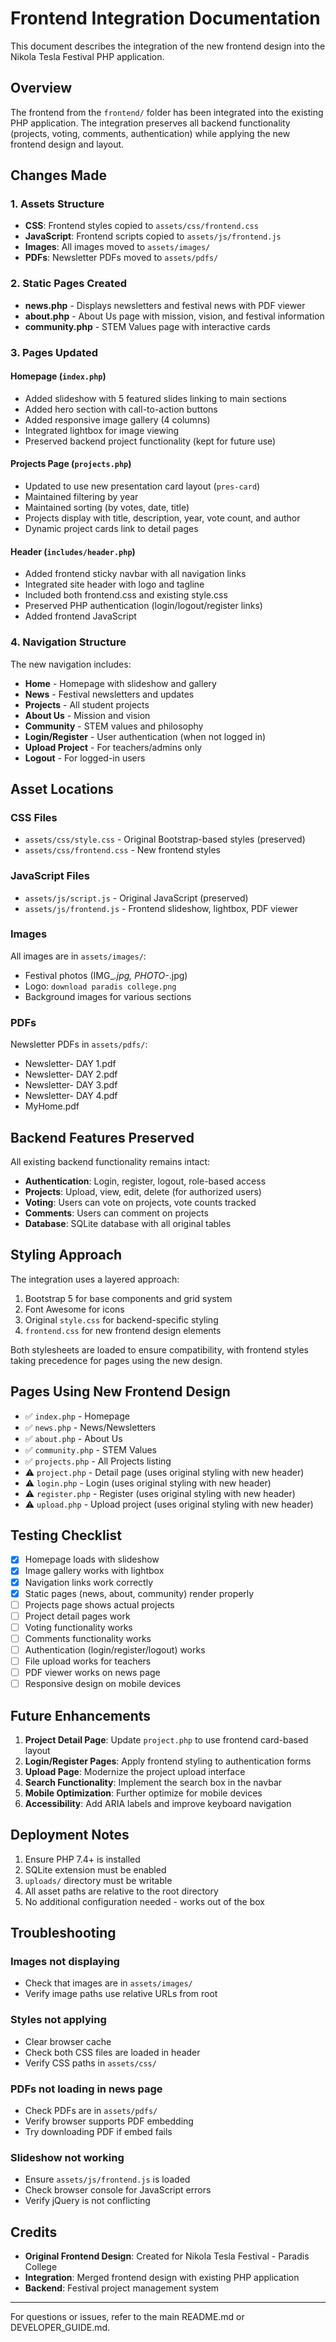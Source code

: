 # Frontend Integration Documentation

This document describes the integration of the new frontend design into the Nikola Tesla Festival PHP application.

## Overview

The frontend from the `frontend/` folder has been integrated into the existing PHP application. The integration preserves all backend functionality (projects, voting, comments, authentication) while applying the new frontend design and layout.

## Changes Made

### 1. Assets Structure
- **CSS**: Frontend styles copied to `assets/css/frontend.css`
- **JavaScript**: Frontend scripts copied to `assets/js/frontend.js`
- **Images**: All images moved to `assets/images/`
- **PDFs**: Newsletter PDFs moved to `assets/pdfs/`

### 2. Static Pages Created
- **news.php** - Displays newsletters and festival news with PDF viewer
- **about.php** - About Us page with mission, vision, and festival information
- **community.php** - STEM Values page with interactive cards

### 3. Pages Updated

#### Homepage (`index.php`)
- Added slideshow with 5 featured slides linking to main sections
- Added hero section with call-to-action buttons
- Added responsive image gallery (4 columns)
- Integrated lightbox for image viewing
- Preserved backend project functionality (kept for future use)

#### Projects Page (`projects.php`)
- Updated to use new presentation card layout (`pres-card`)
- Maintained filtering by year
- Maintained sorting (by votes, date, title)
- Projects display with title, description, year, vote count, and author
- Dynamic project cards link to detail pages

#### Header (`includes/header.php`)
- Added frontend sticky navbar with all navigation links
- Integrated site header with logo and tagline
- Included both frontend.css and existing style.css
- Preserved PHP authentication (login/logout/register links)
- Added frontend JavaScript

### 4. Navigation Structure
The new navigation includes:
- **Home** - Homepage with slideshow and gallery
- **News** - Festival newsletters and updates
- **Projects** - All student projects
- **About Us** - Mission and vision
- **Community** - STEM values and philosophy
- **Login/Register** - User authentication (when not logged in)
- **Upload Project** - For teachers/admins only
- **Logout** - For logged-in users

## Asset Locations

### CSS Files
- `assets/css/style.css` - Original Bootstrap-based styles (preserved)
- `assets/css/frontend.css` - New frontend styles

### JavaScript Files
- `assets/js/script.js` - Original JavaScript (preserved)
- `assets/js/frontend.js` - Frontend slideshow, lightbox, PDF viewer

### Images
All images are in `assets/images/`:
- Festival photos (IMG_*.jpg, PHOTO-*.jpg)
- Logo: `download paradis college.png`
- Background images for various sections

### PDFs
Newsletter PDFs in `assets/pdfs/`:
- Newsletter- DAY 1.pdf
- Newsletter- DAY 2.pdf
- Newsletter- DAY 3.pdf
- Newsletter- DAY 4.pdf
- MyHome.pdf

## Backend Features Preserved

All existing backend functionality remains intact:
- **Authentication**: Login, register, logout, role-based access
- **Projects**: Upload, view, edit, delete (for authorized users)
- **Voting**: Users can vote on projects, vote counts tracked
- **Comments**: Users can comment on projects
- **Database**: SQLite database with all original tables

## Styling Approach

The integration uses a layered approach:
1. Bootstrap 5 for base components and grid system
2. Font Awesome for icons
3. Original `style.css` for backend-specific styling
4. `frontend.css` for new frontend design elements

Both stylesheets are loaded to ensure compatibility, with frontend styles taking precedence for pages using the new design.

## Pages Using New Frontend Design

- ✅ `index.php` - Homepage
- ✅ `news.php` - News/Newsletters
- ✅ `about.php` - About Us
- ✅ `community.php` - STEM Values
- ✅ `projects.php` - All Projects listing
- ⚠️ `project.php` - Detail page (uses original styling with new header)
- ⚠️ `login.php` - Login (uses original styling with new header)
- ⚠️ `register.php` - Register (uses original styling with new header)
- ⚠️ `upload.php` - Upload project (uses original styling with new header)

## Testing Checklist

- [x] Homepage loads with slideshow
- [x] Image gallery works with lightbox
- [x] Navigation links work correctly
- [x] Static pages (news, about, community) render properly
- [ ] Projects page shows actual projects
- [ ] Project detail pages work
- [ ] Voting functionality works
- [ ] Comments functionality works
- [ ] Authentication (login/register/logout) works
- [ ] File upload works for teachers
- [ ] PDF viewer works on news page
- [ ] Responsive design on mobile devices

## Future Enhancements

1. **Project Detail Page**: Update `project.php` to use frontend card-based layout
2. **Login/Register Pages**: Apply frontend styling to authentication forms
3. **Upload Page**: Modernize the project upload interface
4. **Search Functionality**: Implement the search box in the navbar
5. **Mobile Optimization**: Further optimize for mobile devices
6. **Accessibility**: Add ARIA labels and improve keyboard navigation

## Deployment Notes

1. Ensure PHP 7.4+ is installed
2. SQLite extension must be enabled
3. `uploads/` directory must be writable
4. All asset paths are relative to the root directory
5. No additional configuration needed - works out of the box

## Troubleshooting

### Images not displaying
- Check that images are in `assets/images/`
- Verify image paths use relative URLs from root

### Styles not applying
- Clear browser cache
- Check both CSS files are loaded in header
- Verify CSS paths in `assets/css/`

### PDFs not loading in news page
- Check PDFs are in `assets/pdfs/`
- Verify browser supports PDF embedding
- Try downloading PDF if embed fails

### Slideshow not working
- Ensure `assets/js/frontend.js` is loaded
- Check browser console for JavaScript errors
- Verify jQuery is not conflicting

## Credits

- **Original Frontend Design**: Created for Nikola Tesla Festival - Paradis College
- **Integration**: Merged frontend design with existing PHP application
- **Backend**: Festival project management system

---

For questions or issues, refer to the main README.md or DEVELOPER_GUIDE.md.
